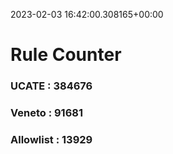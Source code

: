 2023-02-03 16:42:00.308165+00:00
# Rule Counter 
 ### UCATE : 384676

 ### Veneto : 91681

 ### Allowlist : 13929